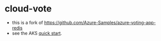 # cloud-vote
* this is a fork of https://github.com/Azure-Samples/azure-voting-app-redis
* see the AKS [quick start](https://docs.microsoft.com/en-us/azure/aks/kubernetes-walkthrough?WT.mc_id=none-github-nepeters).
